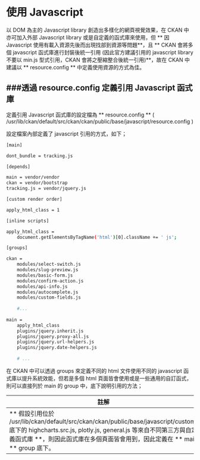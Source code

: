 # 使用 Javascript

<script type="text/javascript" src="gitbook/app.js"></script>
<script type="text/javascript" src="js/general.js"></script>

以 DOM 為主的 Javascript library 創造出多樣化的網頁視覺效果，在 CKAN 中亦可加入外部 Javascript library 或是自定義的函式庫來使用，但 ** 因 Javascript 使用有載入資源先後而出現找部到資源等問題**，且 ** CKAN 會將多個 javascript 函式庫進行封裝後統一引用 (因此官方建議引用的 javascript library 不要以 min.js 型式引用，CKAN 會將之壓縮整合後統一引用)**，故在 CKAN 中建議以 ** resource.config ** 中定義使用資源的方式為佳。

###透過 resource.config 定義引用 Javascript 函式庫
---

定義引用 Javascript 函式庫的設定檔為 ** resource.config ** ( /usr/lib/ckan/default/src/ckan/ckan/public/base/javascript/resource.config )

設定檔案內部定義了 javascript 引用的方式，如下；

```Bash
[main]

dont_bundle = tracking.js

[depends]

main = vendor/vendor
ckan = vendor/bootstrap
tracking.js = vendor/jquery.js

[custom render order]

apply_html_class = 1

[inline scripts]

apply_html_class =
    document.getElementsByTagName('html')[0].className += ' js';

[groups]

ckan =
    modules/select-switch.js
    modules/slug-preview.js
    modules/basic-form.js
    modules/confirm-action.js
    modules/api-info.js
    modules/autocomplete.js
    modules/custom-fields.js
    
    #...
    
main =
    apply_html_class
    plugins/jquery.inherit.js
    plugins/jquery.proxy-all.js
    plugins/jquery.url-helpers.js
    plugins/jquery.date-helpers.js
    
    # ...
```

在 CKAN 中可以透過 groups 來定義不同的 html 文件使用不同的 javascript 函式庫以提升系統效能，但若是多個 html 頁面皆會使用或是一些通用的自訂函式，則可以直接列於 main 的 group 中，底下說明引用的方法；

| 註解 |
| -- |
| ** 假設引用位於 /usr/lib/ckan/default/src/ckan/ckan/public/base/javascript/custom/ 底下的 highcharts.src.js, plotly.js, general.js 等來自不同第三方與自定義函式庫 **，則因此函式庫在多個頁面皆會用到，因此定義在 ** main ** group 底下。 |












